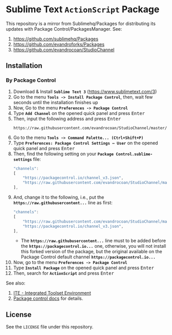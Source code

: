 # Sublime Text `ActionScript` Package

This repository is a mirror from Sublimehq/Packages for distributing its updates with Package Control/PackagesManager.
See:
1. https://github.com/sublimehq/Packages
1. https://github.com/evandroforks/Packages
1. https://github.com/evandrocoan/StudioChannel

## Installation

### By Package Control

1. Download & Install **`Sublime Text 3`** (https://www.sublimetext.com/3)
1. Go to the menu **`Tools -> Install Package Control`**, then,
    wait few seconds until the installation finishes up
1. Now,
    Go to the menu **`Preferences -> Package Control`**
1. Type **`Add Channel`** on the opened quick panel and press <kbd>Enter</kbd>
1. Then,
    input the following address and press <kbd>Enter</kbd>
    ```
    https://raw.githubusercontent.com/evandrocoan/StudioChannel/master/channel.json
    ```
1. Go to the menu **`Tools -> Command Palette...
    (Ctrl+Shift+P)`**
1. Type **`Preferences:
    Package Control Settings – User`** on the opened quick panel and press <kbd>Enter</kbd>
1. Then,
    find the following setting on your **`Package Control.sublime-settings`** file:
    ```js
    "channels":
    [
        "https://packagecontrol.io/channel_v3.json",
        "https://raw.githubusercontent.com/evandrocoan/StudioChannel/master/channel.json",
    ],
    ```
1. And,
    change it to the following, i.e.,
    put the **`https://raw.githubusercontent...`** line as first:
    ```js
    "channels":
    [
        "https://raw.githubusercontent.com/evandrocoan/StudioChannel/master/channel.json",
        "https://packagecontrol.io/channel_v3.json",
    ],
    ```
    * The **`https://raw.githubusercontent...`** line must to be added before the **`https://packagecontrol.io...`** one, otherwise,
      you will not install this forked version of the package,
      but the original available on the Package Control default channel **`https://packagecontrol.io...`**
1. Now,
    go to the menu **`Preferences -> Package Control`**
1. Type **`Install Package`** on the opened quick panel and press <kbd>Enter</kbd>
1. Then,
    search for **`ActionScript`** and press <kbd>Enter</kbd>

See also:

1. [ITE - Integrated Toolset Environment](https://github.com/evandrocoan/ITE)
1. [Package control docs](https://packagecontrol.io/docs/usage) for details.


## License
See the `LICENSE` file under this repository.
